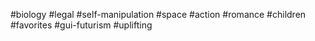 #biology #legal #self-manipulation #space #action #romance #children #favorites #gui-futurism #uplifting 
